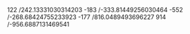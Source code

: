 122 /242.13331030314203 
-183 /-333.81449256030464 
-552 /-268.68424755233923 
-177 /816.0489493696227 
914 /-956.6887131469541 
